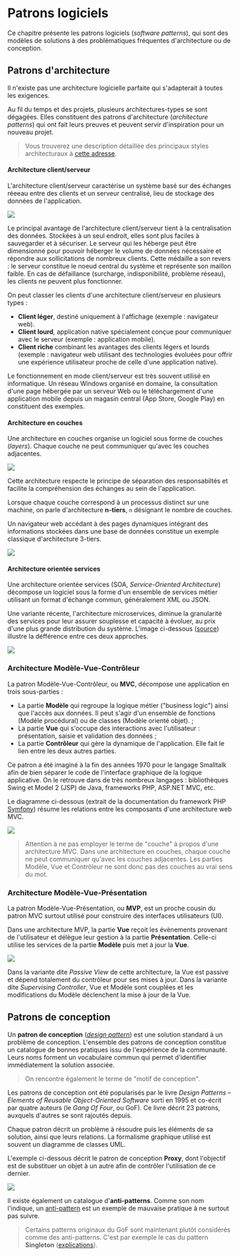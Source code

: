 # Patrons logiciels

Ce chapitre présente les patrons logiciels (*software patterns*), qui sont des modèles de solutions à des problématiques fréquentes d'architecture ou de conception.

## Patrons d'architecture

Il n'existe pas une architecture logicielle parfaite qui s'adapterait à toutes les exigences.

Au fil du temps et des projets, plusieurs architectures-types se sont dégagées. Elles constituent des patrons d'architecture (*architecture patterns*) qui ont fait leurs preuves et peuvent servir d'inspiration pour un nouveau projet.

> Vous trouverez une description détaillée des principaux styles architecturaux à [cette adresse](https://msdn.microsoft.com/en-us/library/ee658117.aspx).

#### Architecture client/serveur

L'architecture client/serveur caractérise un système basé sur des échanges réeeau entre des clients et un serveur centralisé, lieu de stockage des données de l'application.

![](../images/client-serveur.png)

Le principal avantage de l'architecture client/serveur tient à la centralisation des données. Stockées à un seul endroit, elles sont plus faciles à sauvegarder et à sécuriser. Le serveur qui les héberge peut être dimensionné pour pouvoir héberger le volume de données nécessaire et répondre aux sollicitations de nombreux clients. Cette médaille a son revers : le serveur constitue le noeud central du système et représente son maillon faible. En cas de défaillance (surcharge, indisponibilité, problème réseau), les clients ne peuvent plus fonctionner.

On peut classer les clients d'une architecture client/serveur en plusieurs types :

* **Client léger**, destiné uniquement à l'affichage (exemple : navigateur web).
* **Client lourd**, application native spécialement conçue pour communiquer avec le serveur (exemple : application mobile).
* **Client riche** combinant les avantages des clients légers et lourds (exemple : navigateur web utilisant des technologies évoluées pour offrir une expérience utilisateur proche de celle d'une application native).

Le fonctionnement en mode client/serveur est très souvent utilisé en informatique. Un réseau Windows organisé en domaine, la consultation d'une page hébergée par un serveur Web ou le téléchargement d'une application mobile depuis un magasin central (App Store, Google Play) en constituent des exemples.

#### Architecture en couches

Une architecture en couches organise un logiciel sous forme de couches (*layers*). Chaque couche ne peut communiquer qu'avec les couches adjacentes.

![](../images/layered-architecture.png)

Cette architecture respecte le principe de séparation des responsabiltés et facilite la compréhension des échanges au sein de l'application.

Lorsque chaque couche correspond à un processus distinct sur une machine, on parle d'architecture **n-tiers**, `n` désignant le nombre de couches.

Un navigateur web accédant à des pages dynamiques intégrant des informations stockées dans une base de données constitue un exemple classique d'architecture 3-tiers.

![](../images/n-tier-architecture.png)

#### Architecture orientée services

Une architecture orientée services (SOA, *Service-Oriented Architecture*) décompose un logiciel sous la forme d'un ensemble de services métier utilisant un format d'échange commun, généralement XML ou JSON. 

Une variante récente, l'architecture microservices, diminue la granularité des services pour leur assurer souplesse et capacité à évoluer, au prix d'une plus grande distribution du système. L'image ci-dessous ([source](http://blog.octo.com/larchitecture-microservices-sans-la-hype-quest-ce-que-cest-a-quoi-ca-sert-est-ce-quil-men-faut/)) illustre la défférence entre ces deux approches.

![](../images/microservices.png)

### Architecture Modèle-Vue-Contrôleur

La patron Modèle-Vue-Contrôleur, ou **MVC**, décompose une application en trois sous-parties :

* La partie **Modèle** qui regroupe la logique métier ("business logic") ainsi que l'accès aux données. Il peut s'agir d'un ensemble de fonctions (Modèle procédural) ou de classes (Modèle orienté objet). ;
* La partie **Vue** qui s'occupe des interactions avec l'utilisateur : présentation, saisie et validation des données ;
* La partie **Contrôleur** qui gère la dynamique de l'application. Elle fait le lien entre les deux autres parties.

Ce patron a été imaginé à la fin des années 1970 pour le langage Smalltalk afin de bien séparer le code de l'interface graphique de la logique applicative. On le retrouve dans de très nombreux langages : bibliothèques Swing et Model 2 (JSP) de Java, frameworks PHP, ASP.NET MVC, etc.

Le diagramme ci-dessous (extrait de la documentation du framework PHP [Symfony](https://symfony.com/)) résume les relations entre les composants d'une architecture web MVC.

![](../images/mvc_symfony2.png)

> Attention à ne pas employer le terme de "couche" à propos d'une architecture MVC. Dans une architecture en couches, chaque couche ne peut communiquer qu'avec les couches adjacentes. Les parties Modèle, Vue et Contrôleur ne sont donc pas des couches au vrai sens du mot.

### Architecture Modèle-Vue-Présentation

La patron Modèle-Vue-Présentation, ou **MVP**, est un proche cousin du patron MVC surtout utilisé pour construire des interfaces utilisateurs (UI). 

Dans une architecture MVP, la partie **Vue** reçoit les évènements provenant de l'utilisateur et délègue leur gestion à la partie **Présentation**. Celle-ci utilise les services de la partie **Modèle** puis met à jour la **Vue**.

![](../images/mvp-pattern.png)

Dans la variante dite *Passive View* de cette architecture, la Vue est passive et dépend totalement du contrôleur pour ses mises à jour. Dans la variante dite *Supervising Controller*, Vue et Modèle sont couplées et les modifications du Modèle déclenchent la mise à jour de la Vue.

## Patrons de conception

Un **patron de conception** (*[design pattern](https://en.wikipedia.org/wiki/Software_design_pattern)*) est une solution standard à un problème de conception. L'ensemble des patrons de conception constitue un catalogue de bonnes pratiques issu de l'expérience de la communauté. Leurs noms forment un vocabulaire commun qui permet d'identifier immédiatement la solution associée. 

> On rencontre également le terme de "motif de conception".

Les patrons de conception ont été popularisés par le livre *Design Patterns – Elements of Reusable Object-Oriented Software* sorti en 1995 et co-écrit par quatre auteurs (le *Gang Of Four*, ou GoF). Ce livre décrit 23 patrons, auxquels d'autres se sont rajoutés depuis.

Chaque patron décrit un problème à résoudre puis les éléments de sa solution, ainsi que leurs relations. La formalisme graphique utilisé est souvent un diagramme de classes UML.

L'exemple ci-dessous décrit le patron de conception **Proxy**, dont l'objectif est de substituer un objet à un autre afin de contrôler l'utilisation de ce dernier.

![](../images/UML_DP_Proxy.png)

Il existe également un catalogue d'**anti-patterns**. Comme son nom l'indique, un [anti-pattern](https://en.wikipedia.org/wiki/Anti-pattern) est un exemple de mauvaise pratique à ne surtout pas suivre.

> Certains patterns originaux du GoF sont maintenant plutôt considérés comme des anti-patterns. C'est par exemple le cas du pattern **Singleton** ([explications](https://www.michaelsafyan.com/tech/design/patterns/singleton)).